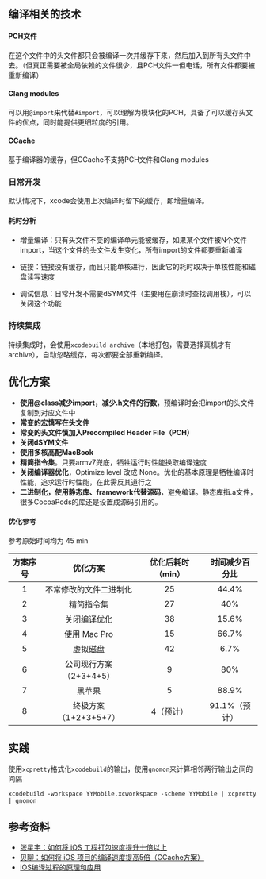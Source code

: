 ## 编译相关的技术
#### PCH文件
在这个文件中的头文件都只会被编译一次并缓存下来，然后加入到所有头文件中去。（但真正需要被全局依赖的文件很少，且PCH文件一但电话，所有文件都要被重新编译）
#### Clang modules
可以用``@import``来代替``#import``，可以理解为模块化的PCH，具备了可以缓存头文件的优点，同时能提供更细粒度的引用。
#### CCache
基于编译器的缓存，但CCache不支持PCH文件和Clang modules

### 日常开发
默认情况下，xcode会使用上次编译时留下的缓存，即增量编译。

#### 耗时分析
- 增量编译：只有头文件不变的编译单元能被缓存，如果某个文件被N个文件import，当这个文件的头文件发生变化，所有import的文件都要重新编译

- 链接：链接没有缓存，而且只能单核进行，因此它的耗时取决于单核性能和磁盘读写速度
- 调试信息：日常开发不需要dSYM文件（主要用在崩溃时查找调用栈），可以关闭这个功能


### 持续集成
持续集成时，会使用``xcodebuild archive``（本地打包，需要选择真机才有archive），自动忽略缓存，每次都要全部重新编译。

## 优化方案
- **使用@class减少import，减少.h文件的行数**，预编译时会把import的头文件复制到对应文件中
- **常变的宏慎写在头文件** 
- **常变的头文件慎加入Precompiled Header File（PCH）** 
- **关闭dSYM文件**
- **使用多核高配MacBook**
- **精简指令集**。只要armv7兜底，牺牲运行时性能换取编译速度
- **关闭编译器优化**，Optimize level 改成 None。优化的基本原理是牺牲编译时性能，追求运行时性能，在此需反其道行之
- **二进制化，使用静态库、framework代替源码**，避免编译。静态库指.a文件，很多CocoaPods的库还是设置成源码引用的。

#### 优化参考
参考原始时间均为 45 min

|方案序号| 优化方案| 优化后耗时（min）| 时间减少百分比 | 
|:-----:|:-------------:|:-------------:|:-----:|
|1| 不常修改的文件二进制化| 25 | 44.4% | 
|2| 精简指令集| 27 | 40% | 
|3| 关闭编译优化 | 38 | 15.6% | 
|4| 使用 Mac Pro | 15 | 66.7% |
|5| 虚拟磁盘 | 42 | 6.7%| 
|6| 公司现行方案（2+3+4+5）| 9 | 80% |
|7| 黑苹果 | 5 | 88.9% |
|8| 终极方案（1+2+3+5+7）| 4（预计）| 91.1%（预计）|

## 实践
使用``xcpretty``格式化``xcodebuild``的输出，使用``gnomon``来计算相邻两行输出之间的间隔
``` 
xcodebuild -workspace YYMobile.xcworkspace -scheme YYMobile | xcpretty | gnomon
```


## 参考资料
- [张星宇：如何将 iOS 工程打包速度提升十倍以上](https://bestswifter.com/improve_compile_speed/)
- [贝聊：如何将 iOS 项目的编译速度提高5倍（CCache方案）](http://www.geekpeer.com/Development/ios/4099.html)
- [iOS编译过程的原理和应用](https://github.com/LeoMobileDeveloper/Blogs/blob/master/iOS/iOS编译过程的原理和应用.md)